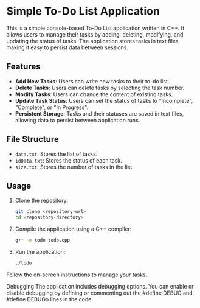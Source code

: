 # Simple To-Do List Application

This is a simple console-based To-Do List application written in C++. It allows users to manage their tasks by adding, deleting, modifying, and updating the status of tasks. The application stores tasks in text files, making it easy to persist data between sessions.

## Features

- **Add New Tasks**: Users can write new tasks to their to-do list.
- **Delete Tasks**: Users can delete tasks by selecting the task number.
- **Modify Tasks**: Users can change the content of existing tasks.
- **Update Task Status**: Users can set the status of tasks to "Incomplete", "Complete", or "In Progress".
- **Persistent Storage**: Tasks and their statuses are saved in text files, allowing data to persist between application runs.

## File Structure

- `data.txt`: Stores the list of tasks.
- `idData.txt`: Stores the status of each task.
- `size.txt`: Stores the number of tasks in the list.

## Usage

1. Clone the repository:
   ```bash
   git clone <repository-url>
   cd <repository-directory>
   
2. Compile the application using a C++ compiler:
    ```bash
    g++ -o todo todo.cpp
    
3. Run the application:
    ```bash
    ./todo
Follow the on-screen instructions to manage your tasks.

Debugging
The application includes debugging options. You can enable or disable debugging by defining or commenting out the #define DEBUG and #define DEBUGo lines in the code.
